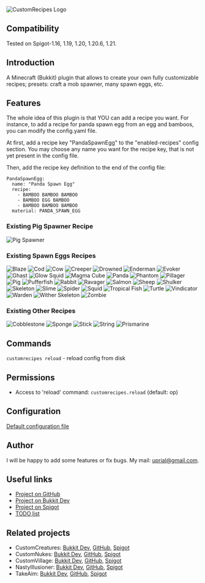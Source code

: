![CustomRecipes Logo](images/customrecipes-logo.png)

## Compatibility

Tested on Spigot-1.16, 1.19, 1.20, 1.20.6, 1.21.

## Introduction

A Minecraft (Bukkit) plugin that allows to create your own fully customizable recipes; presets: craft a mob spawner, many spawn eggs, etc.

## Features

The whole idea of this plugin is that YOU can add a recipe you want. For instance, to add a recipe for panda spawn egg from an egg and bamboos, you can modify the config.yaml file.

At first, add a recipe key "PandaSpawnEgg" to the "enabled-recipes" config section. You may choose any name you want for the recipe key, that is not yet present in the config file.

Then, add the recipe key definition to the end of the config file:

    PandaSpawnEgg:
      name: "Panda Spawn Egg"
      recipe:
        - BAMBOO BAMBOO BAMBOO
        - BAMBOO EGG BAMBOO
        - BAMBOO BAMBOO BAMBOO
      material: PANDA_SPAWN_EGG

### Existing Pig Spawner Recipe
![Pig Spawner](https://raw.githubusercontent.com/uprial/customrecipes/master/images/pig_spawner.png)

### Existing Spawn Eggs Recipes
![Blaze](https://raw.githubusercontent.com/uprial/customrecipes/master/images/blaze_spawn_egg.png)
![Cod](https://raw.githubusercontent.com/uprial/customrecipes/master/images/cod_spawn_egg.png)
![Cow](https://raw.githubusercontent.com/uprial/customrecipes/master/images/cow_spawn_egg.png)
![Creeper](https://raw.githubusercontent.com/uprial/customrecipes/master/images/creeper_spawn_egg.png)
![Drowned](https://raw.githubusercontent.com/uprial/customrecipes/master/images/drowned_spawn_egg.png)
![Enderman](https://raw.githubusercontent.com/uprial/customrecipes/master/images/enderman_spawn_egg.png)
![Evoker](https://raw.githubusercontent.com/uprial/customrecipes/master/images/evoker_spawn_egg.png)
![Ghast](https://raw.githubusercontent.com/uprial/customrecipes/master/images/ghast_spawn_egg.png)
![Glow Squid](https://raw.githubusercontent.com/uprial/customrecipes/master/images/glow_squid_spawn_egg.png)
![Magma Cube](https://raw.githubusercontent.com/uprial/customrecipes/master/images/magma_cube_spawn_egg.png)
![Panda](https://raw.githubusercontent.com/uprial/customrecipes/master/images/panda_spawn_egg.png)
![Phantom](https://raw.githubusercontent.com/uprial/customrecipes/master/images/phantom_spawn_egg.png)
![Pillager](https://raw.githubusercontent.com/uprial/customrecipes/master/images/pillager_spawn_egg.png)
![Pig](https://raw.githubusercontent.com/uprial/customrecipes/master/images/pig_spawn_egg.png)
![Pufferfish](https://raw.githubusercontent.com/uprial/customrecipes/master/images/pufferfish_spawn_egg.png)
![Rabbit](https://raw.githubusercontent.com/uprial/customrecipes/master/images/rabbit_spawn_egg.png)
![Ravager](https://raw.githubusercontent.com/uprial/customrecipes/master/images/ravager_spawn_egg.png)
![Salmon](https://raw.githubusercontent.com/uprial/customrecipes/master/images/salmon_spawn_egg.png)
![Sheep](https://raw.githubusercontent.com/uprial/customrecipes/master/images/sheep_spawn_egg.png)
![Shulker](https://raw.githubusercontent.com/uprial/customrecipes/master/images/shulker_spawn_egg.png)
![Skeleton](https://raw.githubusercontent.com/uprial/customrecipes/master/images/skeleton_spawn_egg.png)
![Slime](https://raw.githubusercontent.com/uprial/customrecipes/master/images/slime_spawn_egg.png)
![Spider](https://raw.githubusercontent.com/uprial/customrecipes/master/images/spider_spawn_egg.png)
![Squid](https://raw.githubusercontent.com/uprial/customrecipes/master/images/squid_spawn_egg.png)
![Tropical Fish](https://raw.githubusercontent.com/uprial/customrecipes/master/images/tropical_fish_spawn_egg.png)
![Turtle](https://raw.githubusercontent.com/uprial/customrecipes/master/images/turtle_spawn_egg.png)
![Vindicator](https://raw.githubusercontent.com/uprial/customrecipes/master/images/vindicator_spawn_egg.png)
![Warden](https://raw.githubusercontent.com/uprial/customrecipes/master/images/warden_spawn_egg.png)
![Wither Skeleton](https://raw.githubusercontent.com/uprial/customrecipes/master/images/wither_skeleton_spawn_egg.png)
![Zombie](https://raw.githubusercontent.com/uprial/customrecipes/master/images/zombie_spawn_egg.png)

### Existing Other Recipes
![Cobblestone](https://raw.githubusercontent.com/uprial/customrecipes/master/images/cobblestone.png)
![Sponge](https://raw.githubusercontent.com/uprial/customrecipes/master/images/sponge.png)
![Stick](https://raw.githubusercontent.com/uprial/customrecipes/master/images/stick.png)
![String](https://raw.githubusercontent.com/uprial/customrecipes/master/images/string.png)
![Prismarine](https://raw.githubusercontent.com/uprial/customrecipes/master/images/prismarine.png)

## Commands

`customrecipes reload` - reload config from disk

## Permissions

* Access to 'reload' command:
`customrecipes.reload` (default: op)

## Configuration
[Default configuration file](src/main/resources/config.yml)

## Author
I will be happy to add some features or fix bugs. My mail: uprial@gmail.com.

## Useful links
* [Project on GitHub](https://github.com/uprial/customrecipes/)
* [Project on Bukkit Dev](https://dev.bukkit.org/projects/custom-recipes)
* [Project on Spigot](https://www.spigotmc.org/resources/customrecipes.89435/)
* [TODO list](TODO.md)

## Related projects
* CustomCreatures: [Bukkit Dev](http://dev.bukkit.org/bukkit-plugins/customcreatures/), [GitHub](https://github.com/uprial/customcreatures), [Spigot](https://www.spigotmc.org/resources/customcreatures.68711/)
* CustomNukes: [Bukkit Dev](http://dev.bukkit.org/bukkit-plugins/customnukes/), [GitHub](https://github.com/uprial/customnukes), [Spigot](https://www.spigotmc.org/resources/customnukes.68710/)
* CustomVillage: [Bukkit Dev](http://dev.bukkit.org/bukkit-plugins/customvillage/), [GitHub](https://github.com/uprial/customvillage/), [Spigot](https://www.spigotmc.org/resources/customvillage.69170/)
* NastyIllusioner: [Bukkit Dev](https://legacy.curseforge.com/minecraft/bukkit-plugins/nastyillusioner), [GitHub](https://github.com/uprial/nastyillusioner), [Spigot](https://www.spigotmc.org/resources/nastyillusioner.109715/)
* TakeAim: [Bukkit Dev](https://dev.bukkit.org/projects/takeaim), [GitHub](https://github.com/uprial/takeaim), [Spigot](https://www.spigotmc.org/resources/takeaim.68713/)
